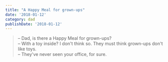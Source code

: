 ```yaml
---
title: "A Happy Meal for grown-ups"
date: '2018-01-12'
category: dad
publishDate: '2018-01-12'
---
```


> – Dad, is there a Happy Meal for grown-ups?  
> – With a toy inside? I don't think so. They must think grown-ups don't like toys.  
> – They've never seen your office, for sure.
